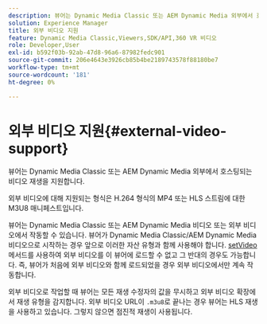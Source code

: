 ```yaml
---
description: 뷰어는 Dynamic Media Classic 또는 AEM Dynamic Media 외부에서 호스팅되는 비디오 재생을 지원합니다.
solution: Experience Manager
title: 외부 비디오 지원
feature: Dynamic Media Classic,Viewers,SDK/API,360 VR 비디오
role: Developer,User
exl-id: b592f03b-92ab-47d8-96a6-87982fedc901
source-git-commit: 206e4643e3926cb85b4be2189743578f88180be7
workflow-type: tm+mt
source-wordcount: '181'
ht-degree: 0%

---
```


# 외부 비디오 지원{#external-video-support}

뷰어는 Dynamic Media Classic 또는 AEM Dynamic Media 외부에서 호스팅되는 비디오 재생을 지원합니다.

외부 비디오에 대해 지원되는 형식은 H.264 형식의 MP4 또는 HLS 스트림에 대한 M3U8 매니페스트입니다.

뷰어는 Dynamic Media Classic 또는 AEM Dynamic Media 비디오 또는 외부 비디오에서 작동할 수 있습니다. 뷰어가 Dynamic Media Classic/AEM Dynamic Media 비디오으로 시작하는 경우 앞으로 이러한 자산 유형과 함께 사용해야 합니다. [setVideo](../../c-html5-aem-asset-viewers/c-html5-aem-video360/c-html5-aem-video360-javascriptapiref/r-html5-aem-video360-javascriptapiref-setvideo.md#reference-85d3422d6ce64a36ac74827120b5a17c) 메서드를 사용하여 외부 비디오를 이 뷰어에 로드할 수 없고 그 반대의 경우도 가능합니다. 즉, 뷰어가 처음에 외부 비디오와 함께 로드되었을 경우 외부 비디오에서만 계속 작동합니다.

외부 비디오로 작업할 때 뷰어는 모든 재생 수정자의 값을 무시하고 외부 비디오 확장에서 재생 유형을 감지합니다. 외부 비디오 URL이 `.m3u8`로 끝나는 경우 뷰어는 HLS 재생을 사용하고 있습니다. 그렇지 않으면 점진적 재생이 사용됩니다.

